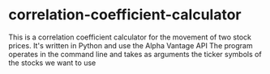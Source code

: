 # correlation-coefficient-calculator

This is a correlation coefficient calculator for the movement of two stock prices. It's written in Python and use the Alpha Vantage API
The program operates in the command line and takes as arguments the ticker symbols of the stocks we want to use
